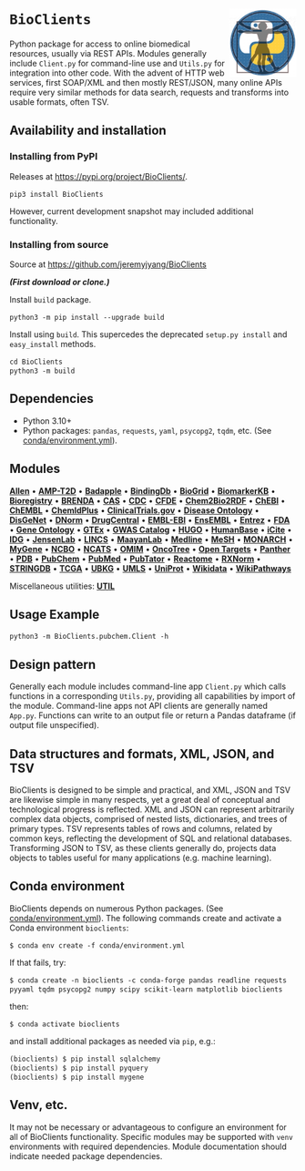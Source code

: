 # `BioClients` <img align="right" src="doc/images/BioClients_logo.png" height="120" alt="BioClients logo">

Python package for access to online biomedical resources,
usually via REST APIs. Modules generally include
`Client.py` for command-line use and `Utils.py` for
integration into other code. With the advent of HTTP web services,
first SOAP/XML and then mostly REST/JSON, many online APIs
require very similar methods for data search, requests
and transforms into usable formats, often TSV.

## Availability and installation

### Installing from PyPI

Releases at <https://pypi.org/project/BioClients/>.

```
pip3 install BioClients
```
However, current development snapshot may included additional functionality.

### Installing from source

Source at <https://github.com/jeremyjyang/BioClients>

___(First download or clone.)___


Install `build` package.

```
python3 -m pip install --upgrade build
```

Install using `build`.  This supercedes the deprecated `setup.py install` and `easy_install` methods.

```
cd BioClients
python3 -m build
```

## Dependencies

* Python 3.10+
* Python packages: `pandas`, `requests`, `yaml`, `psycopg2`, `tqdm`, etc. (See [conda/environment.yml](conda/environment.yml)).

## Modules

 [__Allen__](doc/allen.md) &#8226; [__AMP-T2D__](doc/amp__t2d.md) &#8226; [__Badapple__](doc/badapple.md) &#8226; [__BindingDb__](doc/bindingdb.md) &#8226; [__BioGrid__](doc/biogrid.md) &#8226; [__BiomarkerKB__](doc/biomarkerkb.md) &#8226; [__Bioregistry__](doc/bioregistry.md) &#8226; [__BRENDA__](doc/brenda.md) &#8226; [__CAS__](doc/cas.md) &#8226; [__CDC__](doc/cdc.md) &#8226; [__CFDE__](doc/cfde.md) &#8226; [__Chem2Bio2RDF__](doc/chem2bio2rdf.md) &#8226; [__ChEBI__](doc/chebi.md) &#8226; [__ChEMBL__](doc/chembl.md) &#8226; [__ChemIdPlus__](doc/chemidplus.md) &#8226; [__ClinicalTrials.gov__](doc/clinicaltrials.md) &#8226; [__Disease Ontology__](doc/diseaseontology.md) &#8226; [__DisGeNet__](doc/disgenet.md) &#8226; [__DNorm__](doc/dnorm.md) &#8226; [__DrugCentral__](doc/drugcentral.md) &#8226; [__EMBL-EBI__](doc/emblebi.md) &#8226; [__EnsEMBL__](doc/ensembl.md) &#8226; [__Entrez__](doc/entrez.md) &#8226; [__FDA__](doc/fda.md) &#8226; [__Gene Ontology__](doc/geneontology.md) &#8226; [__GTEx__](doc/gtex.md) &#8226; [__GWAS Catalog__](doc/gwascatalog.md) &#8226; [__HUGO__](doc/hugo.md) &#8226; [__HumanBase__](doc/humanbase.md) &#8226; [__iCite__](doc/icite.md) &#8226; [__IDG__](doc/idg.md) &#8226; [__JensenLab__](doc/jensenlab.md) &#8226; [__LINCS__](doc/lincs.md) &#8226; [__MaayanLab__](doc/maayanlab.md) &#8226; [__Medline__](doc/medline.md) &#8226; [__MeSH__](doc/mesh.md) &#8226; [__MONARCH__](doc/monarch.md) &#8226; [__MyGene__](doc/mygene.md) &#8226; [__NCBO__](doc/ncbo.md) &#8226; [__NCATS__](doc/ncats.md) &#8226; [__OMIM__](doc/omim.md) &#8226; [__OncoTree__](doc/oncotree.md) &#8226; [__Open Targets__](doc/opentargets.md) &#8226; [__Panther__](doc/panther.md) &#8226; [__PDB__](doc/pdb.md) &#8226; [__PubChem__](doc/pubchem.md) &#8226; [__PubMed__](doc/pubmed.md) &#8226; [__PubTator__](doc/pubtator.md) &#8226; [__Reactome__](doc/reactome.md) &#8226; [__RXNorm__](doc/rxnorm.md) &#8226; [__STRINGDB__](doc/stringdb.md) &#8226; [__TCGA__](doc/tcga.md) &#8226; [__UBKG__](doc/ubkg.md) &#8226; [__UMLS__](doc/umls.md) &#8226; [__UniProt__](doc/uniprot.md) &#8226; [__Wikidata__](doc/wikidata.md) &#8226; [__WikiPathways__](doc/wikipathways.md) 

Miscellaneous utilities: [__UTIL__](doc/util.md) 

## Usage Example

```
python3 -m BioClients.pubchem.Client -h
```

## Design pattern

Generally each module includes command-line app `Client.py` which calls 
functions in a corresponding `Utils.py`, providing all capabilities
by import of the module. Command-line apps not API clients are generally 
named `App.py`. Functions can write to an output file
or return a Pandas dataframe (if output file unspecified).

## Data structures and formats, XML, JSON, and TSV

BioClients is designed to be simple and practical, and XML, JSON
and TSV are likewise simple in many respects, yet a great deal
of conceptual and technological progress is reflected. XML and JSON
can represent arbitrarily complex data objects, comprised of nested lists,
dictionaries, and trees of primary types. TSV represents tables of
rows and columns, related by common keys, reflecting the development
of SQL and relational databases. Transforming JSON to TSV, as these
clients generally do, projects data objects to tables useful for many
applications (e.g. machine learning).

## Conda environment

BioClients depends on numerous Python packages.  (See [conda/environment.yml](conda/environment.yml)).
The following commands create and activate a Conda environment `bioclients`:

```
$ conda env create -f conda/environment.yml
```
If that fails, try:
```
$ conda create -n bioclients -c conda-forge pandas readline requests pyyaml tqdm psycopg2 numpy scipy scikit-learn matplotlib bioclients
```
then:
```
$ conda activate bioclients
```
and install additional packages as needed via `pip`, e.g.:
```
(bioclients) $ pip install sqlalchemy
(bioclients) $ pip install pyquery
(bioclients) $ pip install mygene
```

## Venv, etc.

It may not be necessary or advantageous to configure an environment for all of BioClients functionality. Specific modules may be supported with `venv` environments with required dependencies. Module documentation should indicate needed package dependencies.

